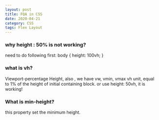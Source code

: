 ```yaml
---
layout: post
title: FQA in CSS
date: 2020-04-21
category: CSS
tags: Flex Layout 
---
```


### why height : 50% is not working? 
need to do following first: 
body {
height: 100vh; 
}

### what is vh? 
Viewport-percentage Height, also , we have vw, vmin, vmax
vh unit, equal to 1% of the height of initial containing block. 
or use height: 50vh, it is working! 

### What is min-height?
this property set the minimum height.


